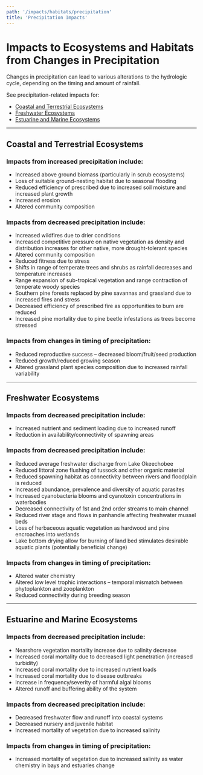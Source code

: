 ```yaml
---
path: '/impacts/habitats/precipitation'
title: 'Precipitation Impacts'
---
```


# Impacts to Ecosystems and Habitats from Changes in Precipitation

Changes in precipitation can lead to various alterations to the hydrologic cycle, depending on the timing and amount of rainfall.

See precipitation-related impacts for:

- [Coastal and Terrestrial Ecosystems](#Terrestrial)
- [Freshwater Ecosystems](#Freshwater)
- [Estuarine and Marine Ecosystems](#Marine)

<hr id="Terrestrial"></hr>

## Coastal and Terrestrial Ecosystems

### Impacts from increased precipitation include:

- Increased above ground biomass (particularly in scrub ecosystems)
- Loss of suitable ground-nesting habitat due to seasonal flooding
- Reduced efficiency of prescribed due to increased soil moisture and increased plant growth
- Increased erosion
- Altered community composition

### Impacts from decreased precipitation include:

- Increased wildfires due to drier conditions
- Increased competitive pressure on native vegetation as density and distribution increases for other native, more drought-tolerant species
- Altered community composition
- Reduced fitness due to stress
- Shifts in range of temperate trees and shrubs as rainfall decreases and temperature increases
- Range expansion of sub-tropical vegetation and range contraction of temperate woody species
- Southern pine forests replaced by pine savannas and grassland due to increased fires and stress
- Decreased efficiency of prescribed fire as opportunities to burn are reduced
- Increased pine mortality due to pine beetle infestations as trees become stressed

### Impacts from changes in timing of precipitation:

- Reduced reproductive success – decreased bloom/fruit/seed production
- Reduced growth/reduced growing season
- Altered grassland plant species composition due to increased rainfall variability

<hr id="Freshwater"></hr>

## Freshwater Ecosystems

### Impacts from decreased precipitation include:

- Increased nutrient and sediment loading due to increased runoff
- Reduction in availability/connectivity of spawning areas

### Impacts from decreased precipitation include:

- Reduced average freshwater discharge from Lake Okeechobee
- Reduced littoral zone flushing of tussock and other organic material
- Reduced spawning habitat as connectivity between rivers and floodplain is reduced
- Increased abundance, prevalence and diversity of aquatic parasites
- Increased cyanobacteria blooms and cyanotoxin concentrations in waterbodies
- Decreased connectivity of 1st and 2nd order streams to main channel
- Reduced river stage and flows in panhandle affecting freshwater mussel beds
- Loss of herbaceous aquatic vegetation as hardwood and pine encroaches into wetlands
- Lake bottom drying allow for burning of land bed stimulates desirable aquatic plants (potentially beneficial change)

### Impacts from changes in timing of precipitation:

- Altered water chemistry
- Altered low level trophic interactions – temporal mismatch between phytoplankton and zooplankton
- Reduced connectivity during breeding season

<hr id="Marine"></hr>

## Estuarine and Marine Ecosystems

### Impacts from decreased precipitation include:

- Nearshore vegetation mortality increase due to salinity decrease
- Increased coral mortality due to decreased light penetration (increased turbidity)
- Increased coral mortality due to increased nutrient loads
- Increased coral mortality due to disease outbreaks
- Increase in frequency/severity of harmful algal blooms
- Altered runoff and buffering ability of the system

### Impacts from decreased precipitation include:

- Decreased freshwater flow and runoff into coastal systems
- Decreased nursery and juvenile habitat
- Increased mortality of vegetation due to increased salinity

### Impacts from changes in timing of precipitation:

- Increased mortality of vegetation due to increased salinity as water chemistry in bays and estuaries change
